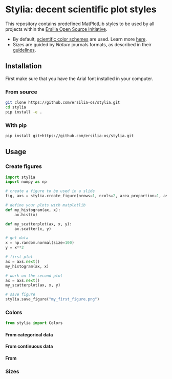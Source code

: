 # Stylia: decent scientific plot styles

This repository contains predefined MatPlotLib styles to be used by all projects within the [Ersilia Open Source Initiative](https://ersilia.io).

* By default, [scientific color schemes](https://www.nature.com/articles/s41467-020-19160-7) are used. Learn more [here](https://www.fabiocrameri.ch/colourmaps/).
* Sizes are guided by *Nature* journals formats, as described in their [guidelines](https://www.nature.com/documents/nature-final-artwork.pdf).

## Installation
First make sure that you have the Arial font installed in your computer.

### From source
```bash
git clone https://github.com/ersilia-os/stylia.git
cd stylia
pip install -e . 
```

### With pip
```bash
pip install git+https://github.com/ersilia-os/stylia.git
```

## Usage
### Create figures

```python
import stylia
import numpy as np

# create a figure to be used in a slide
fig, axs = stylia.create_figure(nrows=1, ncols=2, area_proportion=1, aspect_ratio=(2,1), support="paper")

# define your plots with matplotlib
def my_histogram(ax, x):
    ax.hist(x)

def my_scatterplot(ax, x, y):
    ax.scatter(x, y)

# get data
x = np.random.normal(size=100)
y = x**2

# first plot
ax = axs.next()
my_histogram(ax, x)

# work on the second plot
ax = axs.next()
my_scatterplot(ax, x, y)

# save figure
stylia.save_figure("my_first_figure.png")
```

### Colors

```python
from stylia import Colors

```

#### From categorical data


#### From continuous data


#### From 

### Sizes
